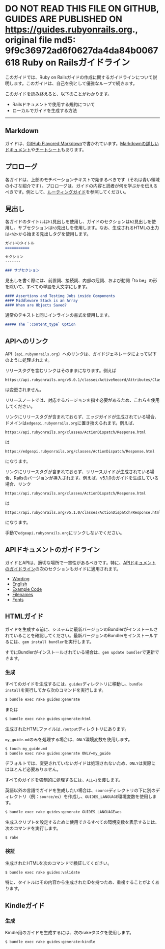 **DO NOT READ THIS FILE ON GITHUB, GUIDES ARE PUBLISHED ON https://guides.rubyonrails.org.**, original file md5: 9f9c36972ad6f0627da4da84b0067618
Ruby on Railsガイドライン
===============================

このガイドでは、Ruby on Railsガイドの作成に関するガイドラインについて説明します。このガイドは、自己を例として優雅なループで続きます。

このガイドを読み終えると、以下のことがわかります。

* Railsドキュメントで使用する規約について
* ローカルでガイドを生成する方法

--------------------------------------------------------------------------------

Markdown
-------

ガイドは、[GitHub Flavored Markdown](https://help.github.com/articles/github-flavored-markdown)で書かれています。[Markdownの詳しいドキュメント](https://daringfireball.net/projects/markdown/syntax)や[チートシート](https://daringfireball.net/projects/markdown/basics)もあります。

プロローグ
--------

各ガイドは、上部のモチベーションテキストで始まるべきです（それは青い領域の小さな紹介です）。プロローグは、ガイドの内容と読者が何を学ぶかを伝えるべきです。例として、[ルーティングガイド](routing.html)を参照してください。

見出し
------

各ガイドのタイトルは`h1`見出しを使用し、ガイドのセクションは`h2`見出しを使用し、サブセクションは`h3`見出しを使用します。なお、生成されるHTMLの出力は`<h2>`から始まる見出しタグを使用します。

```markdown
ガイドのタイトル
===========

セクション
-------

### サブセクション
```

見出しを書く際には、前置詞、接続詞、内部の冠詞、および動詞「to be」の形を除いて、すべての単語を大文字にします。

```markdown
#### Assertions and Testing Jobs inside Components
#### Middleware Stack is an Array
#### When are Objects Saved?
```

通常のテキストと同じインラインの書式を使用します。

```markdown
##### The `:content_type` Option
```

APIへのリンク
------------------

API（`api.rubyonrails.org`）へのリンクは、ガイドジェネレータによって以下のように処理されます。

リリースタグを含むリンクはそのままになります。例えば

```
https://api.rubyonrails.org/v5.0.1/classes/ActiveRecord/Attributes/ClassMethods.html
```

は変更されません。

リリースノートでは、対応するバージョンを指す必要があるため、これらを使用してください。

リンクにリリースタグが含まれておらず、エッジガイドが生成されている場合、ドメインは`edgeapi.rubyonrails.org`に置き換えられます。例えば、

```
https://api.rubyonrails.org/classes/ActionDispatch/Response.html
```

は

```
https://edgeapi.rubyonrails.org/classes/ActionDispatch/Response.html
```

になります。

リンクにリリースタグが含まれておらず、リリースガイドが生成されている場合、Railsのバージョンが挿入されます。例えば、v5.1.0のガイドを生成している場合、リンク

```
https://api.rubyonrails.org/classes/ActionDispatch/Response.html
```

は

```
https://api.rubyonrails.org/v5.1.0/classes/ActionDispatch/Response.html
```

になります。

手動で`edgeapi.rubyonrails.org`にリンクしないでください。


APIドキュメントのガイドライン
----------------------------

ガイドとAPIは、適切な場所で一貫性があるべきです。特に、[APIドキュメントのガイドライン](api_documentation_guidelines.html)の次のセクションもガイドに適用されます。

* [Wording](api_documentation_guidelines.html#wording)
* [English](api_documentation_guidelines.html#english)
* [Example Code](api_documentation_guidelines.html#example-code)
* [Filenames](api_documentation_guidelines.html#file-names)
* [Fonts](api_documentation_guidelines.html#fonts)

HTMLガイド
-----------

ガイドを生成する前に、システムに最新バージョンのBundlerがインストールされていることを確認してください。最新バージョンのBundlerをインストールするには、`gem install bundler`を実行します。

すでにBundlerがインストールされている場合は、`gem update bundler`で更新できます。

### 生成

すべてのガイドを生成するには、`guides`ディレクトリに移動し、`bundle install`を実行してから次のコマンドを実行します。

```bash
$ bundle exec rake guides:generate
```

または

```bash
$ bundle exec rake guides:generate:html
```

生成されたHTMLファイルは`./output`ディレクトリにあります。

`my_guide.md`のみを処理する場合は、`ONLY`環境変数を使用します。

```bash
$ touch my_guide.md
$ bundle exec rake guides:generate ONLY=my_guide
```

デフォルトでは、変更されていないガイドは処理されないため、`ONLY`は実際にはほとんど必要ありません。

すべてのガイドを強制的に処理するには、`ALL=1`を渡します。

英語以外の言語でガイドを生成したい場合は、`source`ディレクトリの下に別のディレクトリ（例：`source/es`）を作成し、`GUIDES_LANGUAGE`環境変数を使用します。

```bash
$ bundle exec rake guides:generate GUIDES_LANGUAGE=es
```

生成スクリプトを設定するために使用できるすべての環境変数を表示するには、次のコマンドを実行します。

```bash
$ rake
```

### 検証

生成されたHTMLを次のコマンドで検証してください。

```bash
$ bundle exec rake guides:validate
```

特に、タイトルはその内容から生成されたIDを持つため、重複することがよくあります。

Kindleガイド
-------------

### 生成

Kindle用のガイドを生成するには、次のrakeタスクを使用します。

```bash
$ bundle exec rake guides:generate:kindle
```
